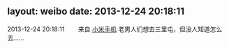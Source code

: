 layout: weibo
date: 2013-12-24 20:18:11
---
<meta name="referrer" content="no-referrer" />

2013-12-24 20:18:11  &nbsp;&nbsp;&nbsp;&nbsp;&nbsp;&nbsp; 来自 <a href="http://app.weibo.com/t/feed/22zMnn" rel="nofollow">小米手机</a>
老男人们想去三里屯，但没人知道怎么去…… ​​​
